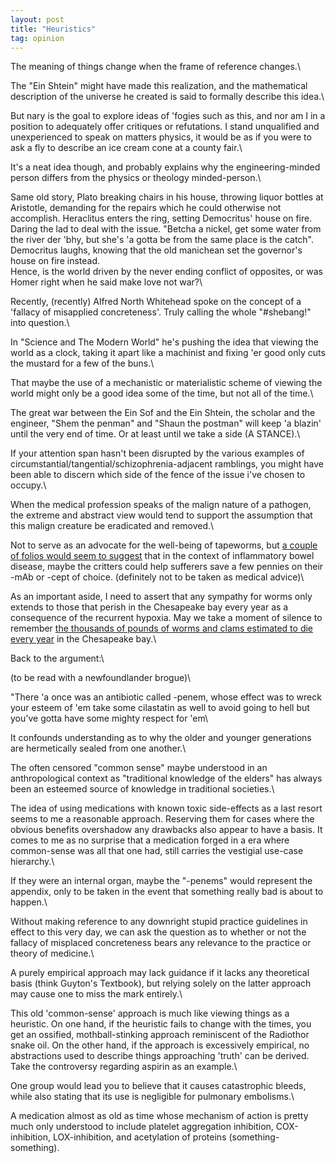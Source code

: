 ```yaml
---
layout: post
title: "Heuristics"
tag: opinion
---
```


The meaning of things change when the frame of reference changes.\

The "Ein Shtein" might have made this realization, and the mathematical
description of the universe he created is said to formally describe this
idea.\  

But nary is the goal to explore ideas of 'fogies such as this, and nor am 
I in a position to adequately offer critiques or refutations. I stand 
unqualified and unexperienced to speak on matters physics, it would be 
as if you were to ask a fly to describe an ice cream cone at a county fair.\  

It's a neat idea though, and probably explains why the engineering-minded
person differs from the physics or theology minded-person.\

Same old story, Plato breaking chairs in his house, throwing liquor bottles
at Aristotle, demanding for the repairs which he could otherwise not accomplish.
Heraclitus enters the ring, setting Democritus' house on fire. Daring the lad to
deal with the issue. "Betcha a nickel, get some water from the river 
der 'bhy, but she's 'a gotta be from the same place is the catch".
Democritus laughs, knowing that the old manichean set the governor's house on fire instead.    
Hence, is the world driven by the never ending conflict of opposites, or was Homer
right when he said make love not war?\ 

Recently, (recently) Alfred North Whitehead spoke on the concept of a 'fallacy of 
misapplied concreteness'. Truly calling the whole "#shebang!" into question.\ 

In "Science and The Modern World" he's pushing the idea that viewing
the world as a clock, taking it apart like a machinist and fixing 'er
good only cuts the mustard for a few of the buns.\

That maybe the use of a mechanistic or materialistic scheme of viewing 
the world might only be a good idea some of the time, but not all of the time.\ 

The great war between the Ein Sof and the Ein Shtein, the scholar and 
the engineer, "Shem the penman" and "Shaun the postman" will keep 'a blazin'
until the very end of time. Or at least until we take a side (A STANCE).\   

If your attention span hasn't been disrupted by the various examples of 
circumstantial/tangential/schizophrenia-adjacent ramblings, you might 
have been able to discern which side of the fence of the issue i've chosen
to occupy.\  

When the medical profession speaks of the malign nature of a pathogen,
the extreme and abstract view would tend to support the assumption 
that this malign creature be eradicated and removed.\  

Not to serve as an advocate for the well-being of tapeworms, but 
[a couple of folios would seem to suggest](https://www.mdpi.com/2227-9059/11/4/1200 ) 
that in the context of inflammatory bowel disease, maybe the 
critters could help sufferers save a few pennies on their -mAb or -cept of choice.
(definitely not to be taken as medical advice)\  

As an important aside, I need to assert that any sympathy for worms
only extends to those that perish in the Chesapeake bay every year as a
consequence of the recurrent hypoxia. May we take a moment of silence to 
remember [the thousands of pounds of worms and clams estimated to 
 die every year](https://en.wikipedia.org/wiki/Chesapeake_Bay#Pollution)
in the Chesapeake bay.\     

Back to the argument:\ 

(to be read with a newfoundlander brogue)\

"There 'a once was an antibiotic called -penem,
whose effect was to wreck your esteem of 'em
take some cilastatin as well
to avoid going to hell
but you've gotta have some mighty respect for 'em\

It confounds understanding as to why the older and younger generations
are hermetically sealed from one another.\ 

The often censored "common sense" maybe understood in an anthropological 
context as "traditional knowledge of the elders" has always been 
an esteemed source of knowledge in traditional societies.\  

The idea of using medications with known toxic side-effects 
as a last resort seems to me a reasonable approach. 
Reserving them for cases where the obvious benefits
overshadow any drawbacks also appear to have a basis. 
It comes to me as no surprise that a medication forged 
in a era where common-sense was all that one had, 
still carries the vestigial use-case hierarchy.\

If they were an internal organ, maybe the "-penems" would represent
the appendix, only to be taken in the event that something 
really bad is about to happen.\  

Without making reference to any downright stupid practice 
guidelines in effect to this very day, we can ask the question
as to whether or not the fallacy of misplaced concreteness 
bears any relevance to the practice or theory of medicine.\  

A purely empirical approach may lack guidance if it lacks 
any theoretical basis (think Guyton's Textbook), but relying
solely on the latter approach may cause one to miss the mark entirely.\ 

This old 'common-sense' approach is much like viewing things 
as a heuristic. On one hand, if the heuristic fails to change
with the times, you get an ossified, mothball-stinking approach
reminiscent of the Radiothor snake oil. On the other hand,
if the approach is excessively empirical, no abstractions 
used to describe things approaching 'truth' can be derived. 
Take the controversy regarding aspirin as an example.\ 

One group would lead you to believe that it causes catastrophic
bleeds, while also stating that its use is negligible for pulmonary 
embolisms.\ 

A medication almost as old as time whose mechanism of action is 
pretty much only understood to include platelet aggregation inhibition,
COX-inhibition, LOX-inhibition, and acetylation of proteins (something-something). 


 

  



 





 

